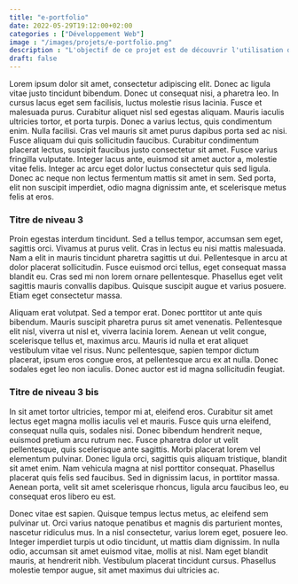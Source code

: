 ```yaml
---
title: "e-portfolio"
date: 2022-05-29T19:12:00+02:00
categories : ["Développement Web"]
image : "/images/projets/e-portfolio.png"
description : "L'objectif de ce projet est de découvrir l'utilisation d'un CMS, dans notre cas, un CMS pour site statique statique : Hugo. Notre mission : réaliser notre site web personnel e-Portfolio."
draft: false
---
```


Lorem ipsum dolor sit amet, consectetur adipiscing elit. Donec ac ligula vitae justo tincidunt  bibendum. Donec ut consequat nisi, a pharetra leo. In cursus lacus eget sem facilisis, luctus  molestie risus lacinia. Fusce et malesuada purus. Curabitur aliquet nisl sed egestas aliquam.  Mauris iaculis ultricies tortor, et porta turpis. Donec a varius lectus, quis condimentum enim.  Nulla facilisi. Cras vel mauris sit amet purus dapibus porta sed ac nisi. Fusce aliquam dui  quis sollicitudin faucibus. Curabitur condimentum placerat lectus, suscipit faucibus justo  consectetur sit amet. Fusce varius fringilla vulputate. Integer lacus ante, euismod sit amet  auctor a, molestie vitae felis. Integer ac arcu eget dolor luctus consectetur quis sed ligula.  Donec ac neque non lectus fermentum mattis sit amet in sem. Sed porta, elit non suscipit  imperdiet, odio magna dignissim ante, et scelerisque metus felis at eros.

### Titre de niveau 3

Proin egestas interdum tincidunt. Sed a tellus tempor, accumsan sem eget, sagittis orci.  Vivamus at purus velit. Cras in lectus eu nisi mattis malesuada. Nam a elit in mauris tincidunt  pharetra sagittis ut dui. Pellentesque in arcu at dolor placerat sollicitudin. Fusce euismod  orci tellus, eget consequat massa blandit eu. Cras sed mi non lorem ornare pellentesque.  Phasellus eget velit sagittis mauris convallis dapibus. Quisque suscipit augue et varius posuere.  Etiam eget consectetur massa.

Aliquam erat volutpat. Sed a tempor erat. Donec porttitor ut ante quis bibendum. Mauris  suscipit pharetra purus sit amet venenatis. Pellentesque elit nisl, viverra ut nisl et, viverra  lacinia lorem. Aenean ut velit congue, scelerisque tellus et, maximus arcu. Mauris id nulla et  erat aliquet vestibulum vitae vel risus. Nunc pellentesque, sapien tempor dictum placerat,  ipsum eros congue eros, at pellentesque arcu ex at nulla. Donec sodales eget leo non iaculis.  Donec auctor est id magna sollicitudin feugiat.

### Titre de niveau 3 bis

In sit amet tortor ultricies, tempor mi at, eleifend eros. Curabitur sit amet lectus eget  magna mollis iaculis vel et mauris. Fusce quis urna eleifend, consequat nulla quis, sodales nisi.  Donec bibendum hendrerit neque, euismod pretium arcu rutrum nec. Fusce pharetra dolor ut velit  pellentesque, quis scelerisque ante sagittis. Morbi placerat lorem vel elementum pulvinar.  Donec ligula orci, sagittis quis aliquam tristique, blandit sit amet enim. Nam vehicula magna at  nisl porttitor consequat. Phasellus placerat quis felis sed faucibus. Sed in dignissim lacus,  in porttitor massa. Aenean porta, velit sit amet scelerisque rhoncus, ligula arcu faucibus  leo, eu consequat eros libero eu est.

Donec vitae est sapien. Quisque tempus lectus metus, ac eleifend sem pulvinar ut. Orci varius  natoque penatibus et magnis dis parturient montes, nascetur ridiculus mus. In a nisl  consectetur, varius lorem eget, posuere leo. Integer imperdiet turpis ut odio tincidunt, ut  mattis diam dignissim. In nulla odio, accumsan sit amet euismod vitae, mollis at nisl. Nam  eget blandit mauris, at hendrerit nibh.  Vestibulum placerat tincidunt cursus. Phasellus  molestie tempor augue, sit amet maximus dui ultricies ac.